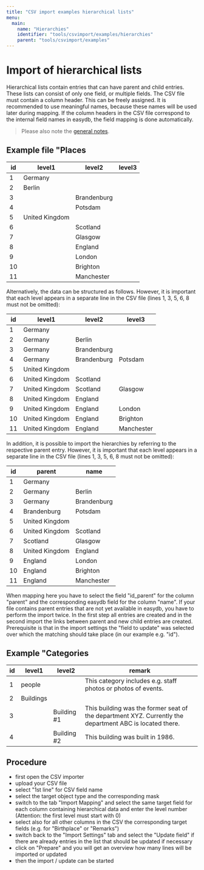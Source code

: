 ```yaml
---
title: "CSV import examples hierarchical lists"
menu:
  main:
    name: "Hierarchies"
    identifier: "tools/csvimport/examples/hierarchies"
    parent: "tools/csvimport/examples"
---
```

# Import of hierarchical lists

Hierarchical lists contain entries that can have parent and child entries. These lists can consist of only one field, or multiple fields. The CSV file must contain a column header. This can be freely assigned. It is recommended to use meaningful names, because these names will be used later during mapping. If the column headers in the CSV file correspond to the internal field names in easydb, the field mapping is done automatically.

> Please also note the [general notes](../../general).

## Example file "Places

| id | level1 | level2 | level3 |
| ---- | ---------------------- | ----------- | ---------- |
| 1 | Germany | |
| 2 | Berlin | |
| 3 | | Brandenburg | |
| 4 | | Potsdam |
| 5 | United Kingdom | |
| 6 | | Scotland | |
| 7 | | Glasgow |
| 8 | | England | |
| 9 | | London |
| 10 | | Brighton |
| 11 | | Manchester |



Alternatively, the data can be structured as follows. However, it is important that each level appears in a separate line in the CSV file (lines 1, 3, 5, 6, 8 must not be omitted):

| id | level1 | level2 | level3 |
| ---- | ---------------------- | ----------- | ---------- |
| 1 | Germany | |
| 2 | Germany | Berlin | |
| 3 | Germany | Brandenburg | |
| 4 | Germany | Brandenburg | Potsdam |
| 5 | United Kingdom | |
| 6 | United Kingdom | Scotland | |
| 7 | United Kingdom | Scotland | Glasgow |
| 8 | United Kingdom | England | |
| 9 | United Kingdom | England | London |
| 10 | United Kingdom | England | Brighton |
| 11 | United Kingdom | England | Manchester |



In addition, it is possible to import the hierarchies by referring to the respective parent entry. However, it is important that each level appears in a separate line in the CSV file (lines 1, 3, 5, 6, 8 must not be omitted):

| id | parent | name |
| ---- | ---------------------- | ---------------------- |
| 1 | Germany |
| 2 | Germany | Berlin |
| 3 | Germany | Brandenburg |
| 4 | Brandenburg | Potsdam |
| 5 | United Kingdom |
| 6 | United Kingdom | Scotland |
| 7 | Scotland | Glasgow |
| 8 | United Kingdom | England |
| 9 | England | London |
| 10 | England | Brighton |
| 11 | England | Manchester |

When mapping here you have to select the field "id_parent" for the column "parent" and the corresponding easydb field for the column "name". If your file contains parent entries that are not yet available in easydb, you have to perform the import twice. In the first step all entries are created and in the second import the links between parent and new child entries are created. Prerequisite is that in the import settings the "field to update" was selected over which the matching should take place (in our example e.g. "id").



## Example "Categories

| id | level1 | level2 | remark |
| ---- | -------- | ---------- | ------------------------------------------------------------ |
| 1 | people | | This category includes e.g. staff photos or photos of events. |
| 2 | Buildings | |
| 3 | | Building #1 | This building was the former seat of the department XYZ. Currently the department ABC is located there. |
| 4 | | Building #2 | This building was built in 1986.                               |

## Procedure

- first open the CSV importer
- upload your CSV file
- select "1st line" for CSV field name
- select the target object type and the corresponding mask
- switch to the tab "Import Mapping" and select the same target field for each column containing hierarchical data and enter the level number (Attention: the first level must start with 0)
- select also for all other columns in the CSV the corresponding target fields (e.g. for "Birthplace" or "Remarks")
- switch back to the "Import Settings" tab and select the "Update field" if there are already entries in the list that should be updated if necessary
- click on "Prepare" and you will get an overview how many lines will be imported or updated
- then the import / update can be started
